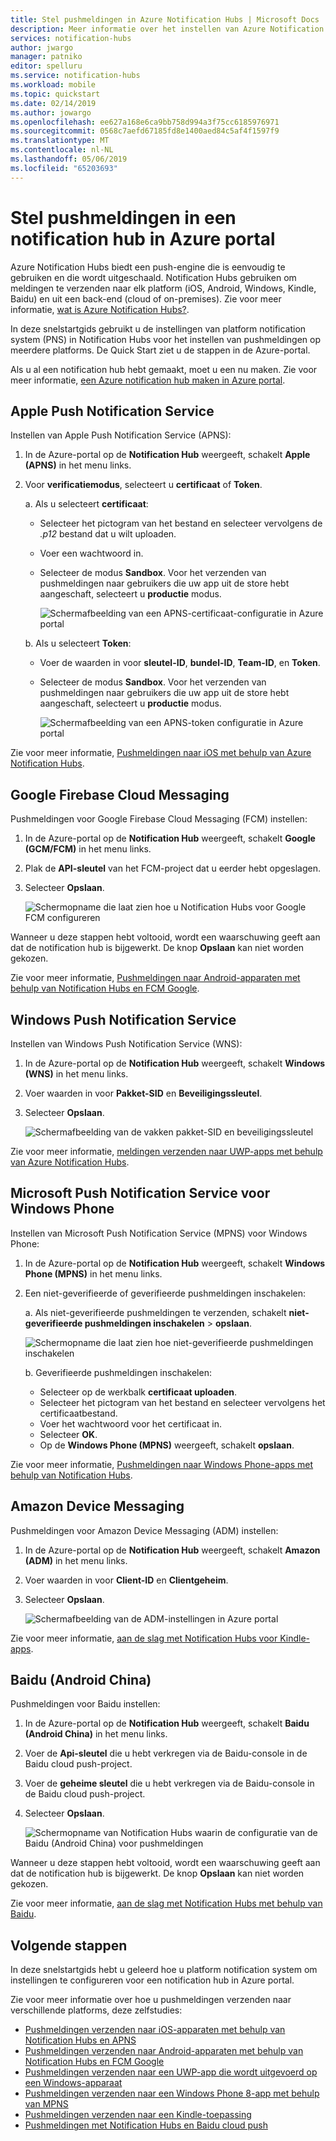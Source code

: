 ```yaml
---
title: Stel pushmeldingen in Azure Notification Hubs | Microsoft Docs
description: Meer informatie over het instellen van Azure Notification Hubs in Azure portal met behulp van platform notification system (PNS)-instellingen.
services: notification-hubs
author: jwargo
manager: patniko
editor: spelluru
ms.service: notification-hubs
ms.workload: mobile
ms.topic: quickstart
ms.date: 02/14/2019
ms.author: jowargo
ms.openlocfilehash: ee627a168e6ca9bb758d994a3f75cc6185976971
ms.sourcegitcommit: 0568c7aefd67185fd8e1400aed84c5af4f1597f9
ms.translationtype: MT
ms.contentlocale: nl-NL
ms.lasthandoff: 05/06/2019
ms.locfileid: "65203693"
---
```

# <a name="set-up-push-notifications-in-a-notification-hub-in-the-azure-portal"></a>Stel pushmeldingen in een notification hub in Azure portal

Azure Notification Hubs biedt een push-engine die is eenvoudig te gebruiken en die wordt uitgeschaald. Notification Hubs gebruiken om meldingen te verzenden naar elk platform (iOS, Android, Windows, Kindle, Baidu) en uit een back-end (cloud of on-premises). Zie voor meer informatie, [wat is Azure Notification Hubs?](notification-hubs-push-notification-overview.md).

In deze snelstartgids gebruikt u de instellingen van platform notification system (PNS) in Notification Hubs voor het instellen van pushmeldingen op meerdere platforms. De Quick Start ziet u de stappen in de Azure-portal.

Als u al een notification hub hebt gemaakt, moet u een nu maken. Zie voor meer informatie, [een Azure notification hub maken in Azure portal](create-notification-hub-portal.md). 

## <a name="apple-push-notification-service"></a>Apple Push Notification Service

Instellen van Apple Push Notification Service (APNS):

1. In de Azure-portal op de **Notification Hub** weergeeft, schakelt **Apple (APNS)** in het menu links.

1. Voor **verificatiemodus**, selecteert u **certificaat** of **Token**.

   a. Als u selecteert **certificaat**:
   * Selecteer het pictogram van het bestand en selecteer vervolgens de *.p12* bestand dat u wilt uploaden.
   * Voer een wachtwoord in.
   * Selecteer de modus **Sandbox**. Voor het verzenden van pushmeldingen naar gebruikers die uw app uit de store hebt aangeschaft, selecteert u **productie** modus.

     ![Schermafbeelding van een APNS-certificaat-configuratie in Azure portal](./media/notification-hubs-ios-get-started/notification-hubs-apple-config-cert.png)

   b. Als u selecteert **Token**:

   * Voer de waarden in voor **sleutel-ID**, **bundel-ID**, **Team-ID**, en **Token**.
   * Selecteer de modus **Sandbox**. Voor het verzenden van pushmeldingen naar gebruikers die uw app uit de store hebt aangeschaft, selecteert u **productie** modus.

     ![Schermafbeelding van een APNS-token configuratie in Azure portal](./media/notification-hubs-ios-get-started/notification-hubs-apple-config-token.png)

Zie voor meer informatie, [Pushmeldingen naar iOS met behulp van Azure Notification Hubs](notification-hubs-ios-apple-push-notification-apns-get-started.md).

## <a name="google-firebase-cloud-messaging"></a>Google Firebase Cloud Messaging

Pushmeldingen voor Google Firebase Cloud Messaging (FCM) instellen:

1. In de Azure-portal op de **Notification Hub** weergeeft, schakelt **Google (GCM/FCM)** in het menu links. 
2. Plak de **API-sleutel** van het FCM-project dat u eerder hebt opgeslagen. 
3. Selecteer **Opslaan**. 

   ![Schermopname die laat zien hoe u Notification Hubs voor Google FCM configureren](./media/notification-hubs-android-push-notification-google-fcm-get-started/fcm-server-key.png)

Wanneer u deze stappen hebt voltooid, wordt een waarschuwing geeft aan dat de notification hub is bijgewerkt. De knop **Opslaan** kan niet worden gekozen. 

Zie voor meer informatie, [Pushmeldingen naar Android-apparaten met behulp van Notification Hubs en FCM Google](notification-hubs-android-push-notification-google-fcm-get-started.md).

## <a name="windows-push-notification-service"></a>Windows Push Notification Service

Instellen van Windows Push Notification Service (WNS):

1. In de Azure-portal op de **Notification Hub** weergeeft, schakelt **Windows (WNS)** in het menu links.
2. Voer waarden in voor **Pakket-SID** en **Beveiligingssleutel**.
3. Selecteer **Opslaan**.

   ![Schermafbeelding van de vakken pakket-SID en beveiligingssleutel](./media/notification-hubs-windows-store-dotnet-get-started/notification-hub-configure-wns.png)

Zie voor meer informatie, [meldingen verzenden naar UWP-apps met behulp van Azure Notification Hubs](notification-hubs-windows-store-dotnet-get-started-wns-push-notification.md).

## <a name="microsoft-push-notification-service-for-windows-phone"></a>Microsoft Push Notification Service voor Windows Phone

Instellen van Microsoft Push Notification Service (MPNS) voor Windows Phone: 

1. In de Azure-portal op de **Notification Hub** weergeeft, schakelt **Windows Phone (MPNS)** in het menu links.
1. Een niet-geverifieerde of geverifieerde pushmeldingen inschakelen:

   a. Als niet-geverifieerde pushmeldingen te verzenden, schakelt **niet-geverifieerde pushmeldingen inschakelen** > **opslaan**.

      ![Schermopname die laat zien hoe niet-geverifieerde pushmeldingen inschakelen](./media/notification-hubs-windows-phone-get-started/azure-portal-unauth.png)

   b. Geverifieerde pushmeldingen inschakelen:
      * Selecteer op de werkbalk **certificaat uploaden**.
      * Selecteer het pictogram van het bestand en selecteer vervolgens het certificaatbestand.
      * Voer het wachtwoord voor het certificaat in.
      * Selecteer **OK**.
      * Op de **Windows Phone (MPNS)** weergeeft, schakelt **opslaan**.

Zie voor meer informatie, [Pushmeldingen naar Windows Phone-apps met behulp van Notification Hubs](notification-hubs-windows-mobile-push-notifications-mpns.md).
      
## <a name="amazon-device-messaging"></a>Amazon Device Messaging

Pushmeldingen voor Amazon Device Messaging (ADM) instellen:

1. In de Azure-portal op de **Notification Hub** weergeeft, schakelt **Amazon (ADM)** in het menu links.
2. Voer waarden in voor **Client-ID** en **Clientgeheim**.
3. Selecteer **Opslaan**.
    
   ![Schermafbeelding van de ADM-instellingen in Azure portal](./media/notification-hubs-kindle-get-started/notification-hub-adm-settings.png)

Zie voor meer informatie, [aan de slag met Notification Hubs voor Kindle-apps](notification-hubs-kindle-amazon-adm-push-notification.md).

## <a name="baidu-android-china"></a>Baidu (Android China)

Pushmeldingen voor Baidu instellen:

1. In de Azure-portal op de **Notification Hub** weergeeft, schakelt **Baidu (Android China)** in het menu links. 
2. Voer de **Api-sleutel** die u hebt verkregen via de Baidu-console in de Baidu cloud push-project. 
3. Voer de **geheime sleutel** die u hebt verkregen via de Baidu-console in de Baidu cloud push-project. 
4. Selecteer **Opslaan**. 

    ![Schermopname van Notification Hubs waarin de configuratie van de Baidu (Android China) voor pushmeldingen](./media/notification-hubs-baidu-get-started/AzureNotificationServicesBaidu.png)

Wanneer u deze stappen hebt voltooid, wordt een waarschuwing geeft aan dat de notification hub is bijgewerkt. De knop **Opslaan** kan niet worden gekozen. 

Zie voor meer informatie, [aan de slag met Notification Hubs met behulp van Baidu](notification-hubs-baidu-china-android-notifications-get-started.md).

## <a name="next-steps"></a>Volgende stappen
In deze snelstartgids hebt u geleerd hoe u platform notification system om instellingen te configureren voor een notification hub in Azure portal. 

Zie voor meer informatie over hoe u pushmeldingen verzenden naar verschillende platforms, deze zelfstudies:

- [Pushmeldingen verzenden naar iOS-apparaten met behulp van Notification Hubs en APNS](notification-hubs-ios-apple-push-notification-apns-get-started.md)
- [Pushmeldingen verzenden naar Android-apparaten met behulp van Notification Hubs en FCM Google](notification-hubs-android-push-notification-google-fcm-get-started.md)
- [Pushmeldingen verzenden naar een UWP-app die wordt uitgevoerd op een Windows-apparaat](notification-hubs-windows-store-dotnet-get-started-wns-push-notification.md)
- [Pushmeldingen verzenden naar een Windows Phone 8-app met behulp van MPNS](notification-hubs-windows-mobile-push-notifications-mpns.md)
- [Pushmeldingen verzenden naar een Kindle-toepassing](notification-hubs-kindle-amazon-adm-push-notification.md)
- [Pushmeldingen met Notification Hubs en Baidu cloud push](notification-hubs-baidu-china-android-notifications-get-started.md)

